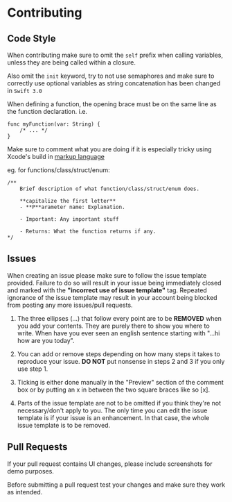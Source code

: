 # Contributing


## Code Style

When contributing make sure to omit the `self` prefix when calling variables, unless they are being called within a closure.

Also omit the `init` keyword, try to not use semaphores and make sure to correctly use optional variables as string concatenation has been changed in `Swift 3.0`

When defining a function, the opening brace must be on the same line as the function declaration. i.e.

```
func myFunction(var: String) {
	/* ... */
}
```

Make sure to comment what you are doing if it is especially tricky using Xcode's build in [markup language](https://developer.apple.com/library/content/documentation/Xcode/Reference/xcode_markup_formatting_ref/)

eg. for functions/class/struct/enum:

```
/**
	Brief description of what function/class/struct/enum does.

	**capitalize the first letter**
	- **P**arameter name: Explanation.

	- Important: Any important stuff

	- Returns: What the function returns if any.
*/

```

## Issues

When creating an issue please make sure to follow the issue template provided. Failure to do so will result in your issue being immediately closed and marked with the **"incorrect use of issue template"** tag. Repeated ignorance of the issue template may result in your account being blocked from posting any more issues/pull requests.

1. The three ellipses (...) that follow every point are to be **REMOVED** when you add your contents. They are purely there to show you where to write. When have you ever seen an english sentence starting with "...hi how are you today".

2. You can add or remove steps depending on how many steps it takes to reproduce your issue. **DO NOT** put nonsense in steps 2 and 3 if you only use step 1.

3. Ticking is either done manually in the "Preview" section of the comment box or by putting an x in between the two square braces like so [x].

4. Parts of the issue template are not to be omitted if you think they're not necessary/don't apply to you. The only time you can edit the issue template is if your issue is an enhancement. In that case, the whole issue template is to be removed.


## Pull Requests

If your pull request contains UI changes, please include screenshots for demo purposes.

Before submitting a pull request test your changes and make sure they work as intended.
